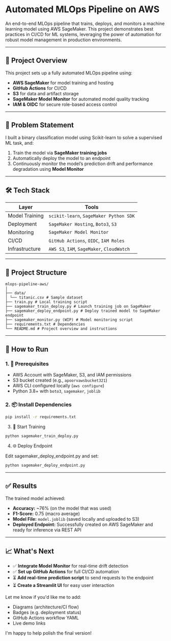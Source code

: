 # Automated MLOps Pipeline on AWS

An end-to-end MLOps pipeline that trains, deploys, and monitors a machine learning model using AWS SageMaker. This project demonstrates best practices in CI/CD for ML systems, leveraging the power of automation for robust model management in production environments.

---

## 🚀 Project Overview

This project sets up a fully automated MLOps pipeline using:

- **AWS SageMaker** for model training and hosting  
- **GitHub Actions** for CI/CD  
- **S3** for data and artifact storage  
- **SageMaker Model Monitor** for automated model quality tracking  
- **IAM & OIDC** for secure role-based access control

---

## 🧠 Problem Statement

I built a binary classification model using Scikit-learn to solve a supervised ML task, and:

1. Train the model via **SageMaker training jobs**
2. Automatically deploy the model to an endpoint
3. Continuously monitor the model’s prediction drift and performance degradation using **Model Monitor**

---

## 🛠️ Tech Stack

| Layer           | Tools                                         |
|----------------|-----------------------------------------------|
| Model Training | `scikit-learn`, `SageMaker Python SDK`        |
| Deployment     | `SageMaker Hosting`, `Boto3`, `S3`            |
| Monitoring     | `SageMaker Model Monitor`                     |
| CI/CD          | `GitHub Actions`, `OIDC`, `IAM Roles`         |
| Infrastructure | `AWS S3`, `IAM`, `SageMaker`, `CloudWatch`    |

---

## 📁 Project Structure

```
mlops-pipeline-aws/
│
├── data/
│ └── titanic.csv # Sample dataset
├── train.py # Local training script
├── sagemaker_train_deploy.py # Launch training job on SageMaker
├── sagemaker_deploy_endpoint.py # Deploy trained model to SageMaker endpoint
├── sagemaker_monitor.py (WIP) # Model monitoring script
├── requirements.txt # Dependencies
└── README.md # Project overview and instructions

```

---

## 🔧 How to Run

### 1. 🔑 Prerequisites

- AWS Account with SageMaker, S3, and IAM permissions
- S3 bucket created (e.g., `apoorvawsbucket321`)
- AWS CLI configured locally (`aws configure`)
- Python 3.8+ with `boto3`, `sagemaker`, `joblib`

### 2. 📦 Install Dependencies

```bash
pip install -r requirements.txt
```

3. 🚂 Start Training

```bash
python sagemaker_train_deploy.py
```

4. 🌐 Deploy Endpoint

Edit sagemaker_deploy_endpoint.py and set:

```bash
python sagemaker_deploy_endpoint.py
```

---

## ✅ Results

The trained model achieved:

- **Accuracy:** ~76% (on the model that was used)
- **F1-Score:** 0.75 (macro average)
- **Model File:** `model.joblib` (saved locally and uploaded to S3)
- **Deployed Endpoint:** Successfully created on AWS SageMaker and ready for inference via REST API

---

## 📈 What's Next

- ✅ **Integrate Model Monitor** for real-time drift detection  
- ✅ **Set up GitHub Actions** for full CI/CD automation  
- ⏳ **Add real-time prediction script** to send requests to the endpoint  
- ⏳ **Create a Streamlit UI** for easy user interaction  


Let me know if you'd like me to add:
- Diagrams (architecture/CI flow)
- Badges (e.g. deployment status)
- GitHub Actions workflow YAML
- Live demo links

I'm happy to help polish the final version!
